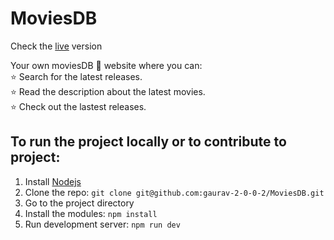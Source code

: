 # MoviesDB

Check the [live](https://movies-db-llon.vercel.app/) version<br> 

Your own moviesDB 🎥 website where you can:<br>
⭐ Search for the latest releases.<br>
⭐ Read the description about the latest movies.<br>
⭐ Check out the lastest releases.<br>

## To run the project locally or to contribute to project:
1. Install [Nodejs](https://nodejs.org/en/download)
2. Clone the repo: ```git clone git@github.com:gaurav-2-0-0-2/MoviesDB.git```
3. Go to the project directory
4. Install the modules: ```npm install```
5. Run development server: ```npm run dev```


